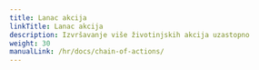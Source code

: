 ```yaml
---
title: Lanac akcija
linkTitle: Lanac akcija
description: Izvršavanje više životinjskih akcija uzastopno
weight: 30
manualLink: /hr/docs/chain-of-actions/
---
```

<script>
  window.location.href = "/hr/docs/chain-of-actions/";
</script>
